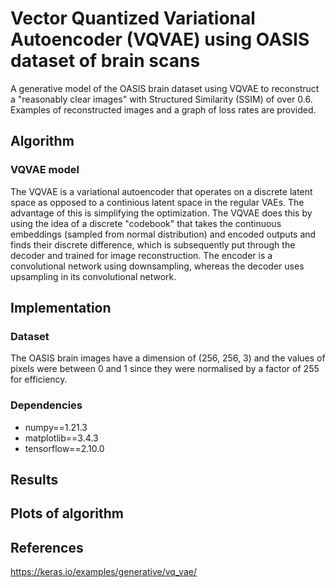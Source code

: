 # Vector Quantized Variational Autoencoder (VQVAE) using OASIS dataset of brain scans
A generative model of the OASIS brain dataset using VQVAE to reconstruct a "reasonably clear images" with Structured Similarity (SSIM) of over 0.6. Examples of reconstructed images and a graph of loss rates are provided.

## Algorithm 
### VQVAE model
The VQVAE is a variational autoencoder that operates on a discrete latent space as opposed to a continious latent space in the regular VAEs. The advantage of this is simplifying the optimization. The VQVAE does this by using the idea of a discrete "codebook" that takes the continuous embeddings (sampled from normal distribution) and encoded outputs and finds their discrete difference, which is subsequently put through the decoder and trained for image reconstruction. The encoder is a convolutional network using downsampling, whereas the decoder uses upsampling in its convolutional network. 


## Implementation 
### Dataset 
The OASIS brain images have a dimension of (256, 256, 3) and the values of pixels were between 0 and 1 since they were normalised by a factor of 255 for efficiency. 

### Dependencies
- numpy==1.21.3
- matplotlib==3.4.3
- tensorflow==2.10.0

## Results




## Plots of algorithm



## References 
https://keras.io/examples/generative/vq_vae/

